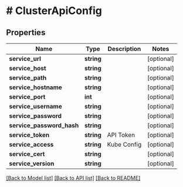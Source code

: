 # # ClusterApiConfig

## Properties

Name | Type | Description | Notes
------------ | ------------- | ------------- | -------------
**service_url** | **string** |  | [optional]
**service_host** | **string** |  | [optional]
**service_path** | **string** |  | [optional]
**service_hostname** | **string** |  | [optional]
**service_port** | **int** |  | [optional]
**service_username** | **string** |  | [optional]
**service_password** | **string** |  | [optional]
**service_password_hash** | **string** |  | [optional]
**service_token** | **string** | API Token | [optional]
**service_access** | **string** | Kube Config | [optional]
**service_cert** | **string** |  | [optional]
**service_version** | **string** |  | [optional]

[[Back to Model list]](../../README.md#models) [[Back to API list]](../../README.md#endpoints) [[Back to README]](../../README.md)

